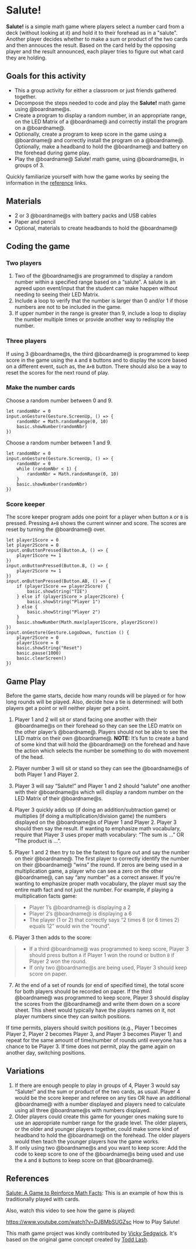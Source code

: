 # Salute!

**Salute!** is a simple math game where players select a number card from a deck (without looking at it) and hold it to their forehead as in a "salute". Another player decides whether to make a sum or product of the two cards and then annouces the result. Based on the card held by the opposing player and the result announced, each player tries to figure out what card they are holding.

## Goals for this activity

* This a group activity for either a classroom or just friends gathered together.
* Decompose the steps needed to code and play the **Salute!** math game using @boardname@s.
* Create a program to display a random number, in an appropriate range, on the LED Matrix of a @boardname@ and correctly install the program on a @boardname@.
* Optionally, create a program to keep score in the game using a @boardname@ and correctly install the program on a @boardname@.
Optionally, make a headband to hold the @boardname@ and battery on the forehead during game play.
* Play the @boardname@ Salute! math game, using @boardname@s, in groups of 3.

Quickly familiarize yourself with how the game works by seeing the information in the [reference](#references) links.

## Materials

* 2 or 3 @boardname@s with battery packs and USB cables
* Paper and pencil
* Optional, materials to create headbands to hold the @boardname@

## Coding the game

### Two players

1. Two of the @boardname@s are programmed to display a random number within a specified range based on a “salute”. A salute is an agreed upon event/input that the student can make happen without needing to seeing their LED Matrix.
2. Include a loop to verify that the number is larger than 0 and/or 1 if those numbers are not to be included in the game.
3. If upper number in the range is greater than 9, include a loop to display the number multiple times or provide another way to redisplay the number.

### Three players

If using 3 @boardname@s, the third @boardname@ is programmed to keep score in the game using the ``A`` and ``B`` buttons and to display the score based on a different event, such as, the ``A+B`` button. There should also be a way to reset the scores for the next round of play.

### Make the number cards

Choose a random number between 0 and 9.

```blocks
let randomNbr = 0
input.onGesture(Gesture.ScreenUp, () => {
    randomNbr = Math.randomRange(0, 10)
    basic.showNumber(randomNbr)
})
```

Choose a random number between 1 and 9.

```blocks
let randomNbr = 0
input.onGesture(Gesture.ScreenUp, () => {
    randomNbr = 0
    while (randomNbr < 1) {
        randomNbr = Math.randomRange(0, 10)
    }
    basic.showNumber(randomNbr)
})
```

### Score keeper

The score keeper program adds one point for a player when button ``A`` or ``B`` is pressed. Pressing ``A+B`` shows the current winner and score. The scores are reset by turning the @boardname@ over.

```blocks
let player1Score = 0
let player2Score = 0
input.onButtonPressed(Button.A, () => {
    player1Score += 1
})
input.onButtonPressed(Button.B, () => {
    player2Score += 1
})
input.onButtonPressed(Button.AB, () => {
    if (player1Score == player2Score) {
        basic.showString("TIE")
    } else if (player1Score > player2Score) {
        basic.showString("Player 1")
    } else {
        basic.showString("Player 2")
    }
    basic.showNumber(Math.max(player1Score, player2Score))
})
input.onGesture(Gesture.LogoDown, function () {
    player2Score = 0
    player1Score = 0
    basic.showString("Reset")
    basic.pause(1000)
    basic.clearScreen()
})
```

## Game Play

Before the game starts, decide how many rounds will be played or for how long rounds will be played. Also, decide how a tie is determined: will both players get a point or will neither player get a point.

1. Player 1 and 2 will sit or stand facing one another with their @boardname@s on their forehead so they can see the LED matrix on the other player’s @boardname@. Players should not be able to see the LED matrix on their own @boardname@. **NOTE:** It’s fun to create a band of some kind that will hold the @boardname@ on the forehead and have the action which selects the number be something to do with movement of the head.

2. Player number 3 will sit or stand so they can see the @boardname@s of both Player 1 and Player 2.

3. Player 3 will say “Salute!” and Player 1 and 2 should “salute” one another with their @boardname@s which will display a random number on the LED Matrix of their @boardname@s.

4. Player 3 quickly adds up (if doing an addition/subtraction game) or multiplies (if doing a multiplication/division game) the numbers displayed on the @boardname@s of Player 1 and Player 2. Player 3 should then say the result. If wanting to emphasize math vocabulary, require that Player 3 uses proper math vocabulary: “The sum is ...” OR “The product is ...”.
5. Player 1 and 2 then try to be the fastest to figure out and say the number on their @boardname@. The first player to correctly identify the number on their @boardname@ “wins” the round. If zeros are being used in a multiplication game, a player who can see a zero on the other @boardname@, can say “any number” as a correct answer. If you're wanting to emphasize proper math vocabulary, the player must say the entire math fact and not just the number. For example, if playing a multiplication facts game:
>* Player 1’s @boardname@ is displaying a 2
>* Player 2’s @boardname@ is displaying a 6
>* The player (1 or 2) that correctly says “2 times 6 (or 6 times 2) equals 12” would win the “round”.
6. Player 3 then adds to the score:
>* If a third @boardname@ was programmed to keep score, Player 3 should press button ``A`` if Player 1 won the round or button ``B`` if Player 2 won the round. 
>* If only two @boardname@s are being used, Player 3 should keep score on paper.
7. At the end of a set of rounds (or end of specified time), the total score for both players should be recorded on paper. If the third @boardname@ was programmed to keep score, Player 3 should display the scores from the @boardname@ and write them down on a score sheet. This sheet would typically have the players names on it, not player numbers since they can switch positions.

If time permits, players should switch positions (e.g., Player 1 becomes Player 2, Player 2 becomes Player 3, and Player 3 becomes Player 1) and repeat for the same amount of time/number of rounds until everyone has a chance to be Player 3. If time does not permit, play the game again on another day, switching positions.

## Variations

1. If there are enough people to play in groups of 4, Player 3 would say “Salute!” and the sum or product of the two cards, as usual. Player 4 would be the score keeper and referee on any ties OR have an additional @boardname@ with a number displayed and players need to calculate using all three @boardname@s with numbers displayed.
2. Older players could create this game for younger ones making sure to use an appropriate number range for the grade level. The older players, or the older and younger players together, could make some kind of headband to hold the @boardname@ on the forehead. The older players would then teach the younger players how the game works.
3. If only using two @boardname@s and you want to keep score:
Add the code to keep score to one of the @boardname@s being used and use the ``A`` and ``B`` buttons to keep score on that @boardname@. 

## References

[Salute: A Game to Reinforce Math Facts](https://www.brighthubeducation.com/lesson-plans-grades-3-5/28715-play-the-game-salute-to-reinforce-math-facts/): This is an example of how this is traditionally played with cards.

Also, watch this video to see how the game is played:

https://www.youtube.com/watch?v=DJBMbSUGZsc
How to Play Salute!

This math game project was kindly contributed by [Vicky Sedgwick](https://about.me/vicky.sedgwick). It's based on the original game concept created by [Todd Lash](https://twitter.com/Todd_Lash).